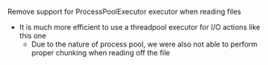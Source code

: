 Remove support for ProcessPoolExecutor executor when reading files
- It is much more efficient to use a threadpool executor for I/O actions like this one
  - Due to the nature of process pool, we were also not able to perform proper chunking when reading off the file
